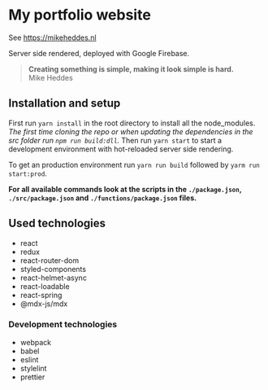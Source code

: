 # My portfolio website
See https://mikeheddes.nl

Server side rendered, deployed with Google Firebase.

> **Creating something is simple, making it look simple is hard.**<br />
> Mike Heddes

## Installation and setup

First run `yarn install` in the root directory to install all the node_modules.
*The first time cloning the repo or when updating the dependencies in the src folder run `npm run build:dll`.*
Then run `yarn start` to start a development environment with hot-reloaded server side rendering.

To get an production environment run `yarn run build` followed by `yarm run start:prod`.

**For all available commands look at the scripts in the `./package.json`, `./src/package.json` and `./functions/package.json` files.**

## Used technologies
- react
- redux
- react-router-dom
- styled-components
- react-helmet-async
- react-loadable
- react-spring
- @mdx-js/mdx

### Development technologies
- webpack
- babel
- eslint
- stylelint
- prettier

